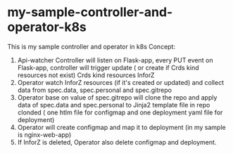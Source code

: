 # my-sample-controller-and-operator-k8s
This is my sample controller and operator in k8s
Concept:
1. Api-watcher Controller will listen on Flask-app, every PUT event on Flask-app, controller will trigger update ( or create if Crds kind resources not exist) Crds kind resources InforZ
2. Operator watch InforZ resources (if it's created or updated) and collect data from spec.data, spec.personal and spec.gitrepo
3. Operator base on value of spec.gitrepo will clone the repo and apply data of spec.data and spec.personal to Jinja2 template file in repo clonded ( one htlm file for configmap and one deployment yaml file for deployment)
4. Operator will create configmap and map it to deployment (in my sample is nginx-web-app)
5. If InforZ is deleted, Operator also delete configmap and deployment.
